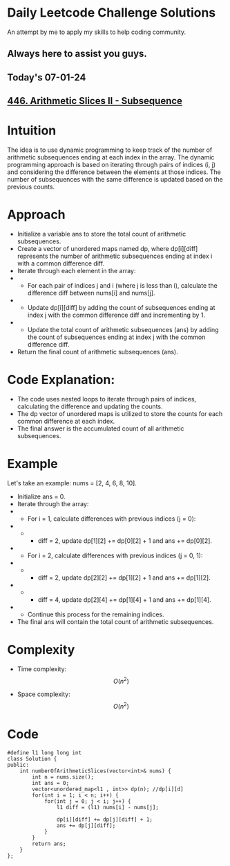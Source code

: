 # Daily Leetcode Challenge Solutions

An attempt by me to apply my skills to help coding community.

## Always here to assist you guys.

## Today's 07-01-24 
## [446. Arithmetic Slices II - Subsequence](https://leetcode.com/problems/arithmetic-slices-ii-subsequence/description/?envType=daily-question&envId=2024-01-07)

# Intuition
<!-- Describe your first thoughts on how to solve this problem. -->
The idea is to use dynamic programming to keep track of the number of arithmetic subsequences ending at each index in the array. The dynamic programming approach is based on iterating through pairs of indices (i, j) and considering the difference between the elements at those indices. The number of subsequences with the same difference is updated based on the previous counts.

# Approach
<!-- Describe your approach to solving the problem. -->
- Initialize a variable ans to store the total count of arithmetic subsequences.
- Create a vector of unordered maps named dp, where dp[i][diff] represents the number of arithmetic subsequences ending at index i with a common difference diff.
- Iterate through each element in the array:
- - For each pair of indices j and i (where j is less than i), calculate the difference diff between nums[i] and nums[j].
- - Update dp[i][diff] by adding the count of subsequences ending at index j with the common difference diff and incrementing by 1.
- - Update the total count of arithmetic subsequences (ans) by adding the count of subsequences ending at index j with the common difference diff.
- Return the final count of arithmetic subsequences (ans).
# Code Explanation:
- The code uses nested loops to iterate through pairs of indices, calculating the difference and updating the counts.
- The dp vector of unordered maps is utilized to store the counts for each common difference at each index.
- The final answer is the accumulated count of all arithmetic subsequences.
 # Example
Let's take an example: nums = [2, 4, 6, 8, 10].

- Initialize ans = 0.
- Iterate through the array:
- - For i = 1, calculate differences with previous indices (j = 0):
- - - diff = 2, update dp[1][2] += dp[0][2] + 1 and ans += dp[0][2].
- - For i = 2, calculate differences with previous indices (j = 0, 1):
- - - diff = 2, update dp[2][2] += dp[1][2] + 1 and ans += dp[1][2].
- - - diff = 4, update dp[2][4] += dp[1][4] + 1 and ans += dp[1][4].
- - Continue this process for the remaining indices.
- The final ans will contain the total count of arithmetic subsequences.

# Complexity
- Time complexity: $$O(n^2)$$
<!-- Add your time complexity here, e.g. $$O(n)$$ -->

- Space complexity: $$O(n^2)$$
<!-- Add your space complexity here, e.g. $$O(n)$$ -->

# Code
```
#define l1 long long int
class Solution {
public:
    int numberOfArithmeticSlices(vector<int>& nums) {
        int n = nums.size();
        int ans = 0;
        vector<unordered_map<l1 , int>> dp(n); //dp[i][d]
        for(int i = 1; i < n; i++) {
            for(int j = 0; j < i; j++) {
                l1 diff = (l1) nums[i] - nums[j];

                dp[i][diff] += dp[j][diff] + 1;
                ans += dp[j][diff];
            }
        }
        return ans;
    }
};
```
